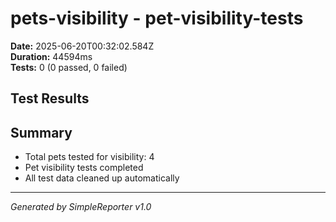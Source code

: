 # pets-visibility - pet-visibility-tests

**Date:** 2025-06-20T00:32:02.584Z  
**Duration:** 44594ms  
**Tests:** 0 (0 passed, 0 failed)

## Test Results



## Summary

- Total pets tested for visibility: 4
- Pet visibility tests completed
- All test data cleaned up automatically

---
*Generated by SimpleReporter v1.0*
